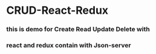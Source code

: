 # CRUD-React-Redux
### this is demo for Create Read Update Delete with   
### react and redux contain with Json-server
